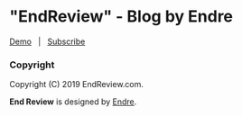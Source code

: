 # "EndReview" - Blog by Endre

[Demo](https://www.endreview.com) &nbsp; | &nbsp; [Subscribe](https://www.endreview.com)


### Copyright

Copyright (C) 2019 EndReview.com.

**End Review** is designed by [Endre](https://www.endreview.com).
